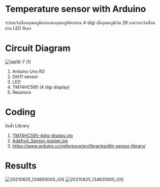 # Temperature sensor with Arduino
  ระบบแจ้งเตือนอุณหภูมิและแสดงอุณหภูมิห้องผ่าน 4-digi เมื่ออุณหภูมิเกิน 29 องศาจะแจ้งเตือนผ่าน LED สีแดง
  
# Circuit Diagram
![lab16-7 (1)](https://user-images.githubusercontent.com/91018933/140598007-df7e4180-e3b1-41b9-80fe-505e3d27ea40.jpg)
  1. Arduino Uno R3
  2. Dht11 sensor
  3. LED
  4. TM74HC595 (4 digi display)
  5. Resistors

# Coding
  ติดตั้ง Library
  1. [TM74HC595-4dig-display.zip](https://github.com/Lojrutaij/Temperature-sensor-with-Arduino/files/7489896/TM74HC595-4dig-display.zip)
  2. [Adafruit_Sensor-master.zip](https://github.com/Lojrutaij/Temperature-sensor-with-Arduino/files/7489898/Adafruit_Sensor-master.zip)
  3. https://www.arduino.cc/reference/en/libraries/dht-sensor-library/

# Results
![20210825_134650000_iOS](https://user-images.githubusercontent.com/91018933/140598020-89560986-673f-4916-b1dc-49675e551c85.jpg)
![20210825_134631000_iOS](https://user-images.githubusercontent.com/91018933/140598023-fd83e9d0-dcbd-42cf-a6a3-61b9def0e5eb.jpg)
